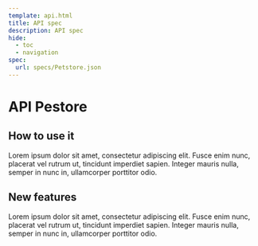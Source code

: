 ```yaml
---
template: api.html
title: API spec
description: API spec
hide:
  - toc
  - navigation
spec:
  url: specs/Petstore.json
---
```


# API Pestore

## How to use it

Lorem ipsum dolor sit amet, consectetur adipiscing elit.
Fusce enim nunc, placerat vel rutrum ut, tincidunt imperdiet sapien.
Integer mauris nulla, semper in nunc in, ullamcorper porttitor odio. 

## New features

Lorem ipsum dolor sit amet, consectetur adipiscing elit.
Fusce enim nunc, placerat vel rutrum ut, tincidunt imperdiet sapien.
Integer mauris nulla, semper in nunc in, ullamcorper porttitor odio. 
